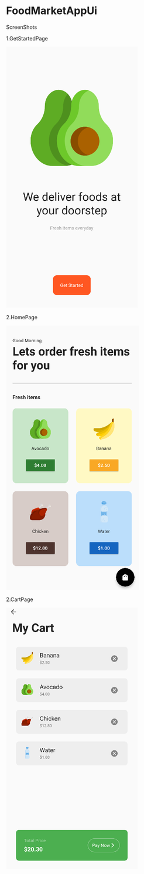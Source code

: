 # FoodMarketAppUi

ScreenShots

1.GetStartedPage

![get](get.PNG)

2.HomePage

![home](home.PNG)

2.CartPage

![cart](cart.PNG)
